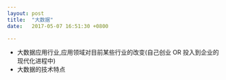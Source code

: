 ```yaml
---
layout: post
title:  "大数据"
date:   2017-05-07 16:51:30 +0800

---
```

* 大数据应用行业,应用领域对目前某些行业的改变(自己创业 OR 投入到企业的现代化进程中)
* 大数据的技术特点



<br>

